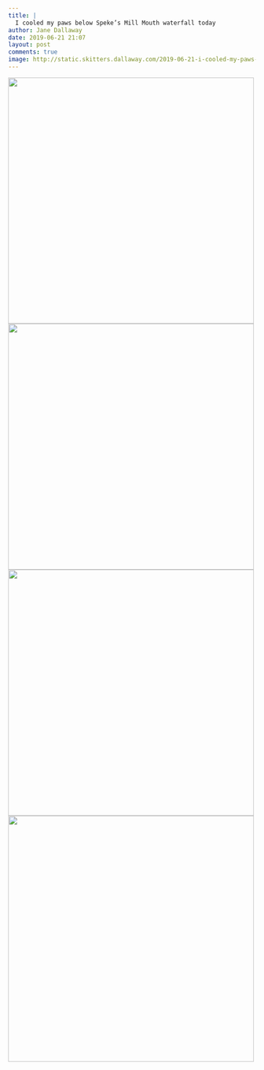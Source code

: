 ```yaml
---
title: |
  I cooled my paws below Speke’s Mill Mouth waterfall today
author: Jane Dallaway
date: 2019-06-21 21:07
layout: post
comments: true
image: http://static.skitters.dallaway.com/2019-06-21-i-cooled-my-paws-below-speke-s-mill-mouth-waterfall-today-thumb-1-IMG-9489.JPG
---
```


<div>
        <a href="http://static.skitters.dallaway.com/2019-06-21-i-cooled-my-paws-below-speke-s-mill-mouth-waterfall-today-fullsize-1-IMG-9489.JPG">
          <img src="http://static.skitters.dallaway.com/2019-06-21-i-cooled-my-paws-below-speke-s-mill-mouth-waterfall-today-thumb-1-IMG-9489.JPG" width="500" height="500"/>
        </a>
      </div><div>
        <a href="http://static.skitters.dallaway.com/2019-06-21-i-cooled-my-paws-below-speke-s-mill-mouth-waterfall-today-fullsize-2-IMG-9490.JPG">
          <img src="http://static.skitters.dallaway.com/2019-06-21-i-cooled-my-paws-below-speke-s-mill-mouth-waterfall-today-thumb-2-IMG-9490.JPG" width="500" height="500"/>
        </a>
      </div><div>
        <a href="http://static.skitters.dallaway.com/2019-06-21-i-cooled-my-paws-below-speke-s-mill-mouth-waterfall-today-fullsize-3-IMG-9491.JPG">
          <img src="http://static.skitters.dallaway.com/2019-06-21-i-cooled-my-paws-below-speke-s-mill-mouth-waterfall-today-thumb-3-IMG-9491.JPG" width="500" height="500"/>
        </a>
      </div><div>
        <a href="http://static.skitters.dallaway.com/2019-06-21-i-cooled-my-paws-below-speke-s-mill-mouth-waterfall-today-fullsize-4-IMG-9492.JPG">
          <img src="http://static.skitters.dallaway.com/2019-06-21-i-cooled-my-paws-below-speke-s-mill-mouth-waterfall-today-thumb-4-IMG-9492.JPG" width="500" height="500"/>
        </a>
      </div>


    
      